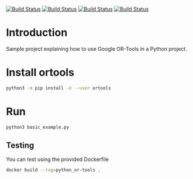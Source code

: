 [![Build Status][docker_status]][docker_link]
[![Build Status][linux_status]][linux_link]
[![Build Status][macos_status]][macos_link]
[![Build Status][windows_status]][windows_link]

[docker_status]: https://github.com/or-tools/python_or-tools/actions/workflows/docker.yml/badge.svg
[docker_link]: https://github.com/or-tools/python_or-tools/actions/workflows/docker.yml
[linux_status]: https://github.com/or-tools/python_or-tools/actions/workflows/linux.yml/badge.svg
[linux_link]: https://github.com/or-tools/python_or-tools/actions/workflows/linux.yml
[macos_status]: https://github.com/or-tools/python_or-tools/actions/workflows/macos.yml/badge.svg
[macos_link]: https://github.com/or-tools/python_or-tools/actions/workflows/macos.yml
[windows_status]: https://github.com/or-tools/python_or-tools/actions/workflows/windows.yml/badge.svg
[windows_link]: https://github.com/or-tools/python_or-tools/actions/workflows/windows.yml

# Introduction
Sample project explaining how to use Google OR-Tools in a Python project.

# Install ortools

```sh
python3 -m pip install -U --user ortools
```

# Run

```sh
python3 basic_example.py
```

## Testing
You can test using the provided Dockerfile

```sh
docker build --tag=python_or-tools .
```

